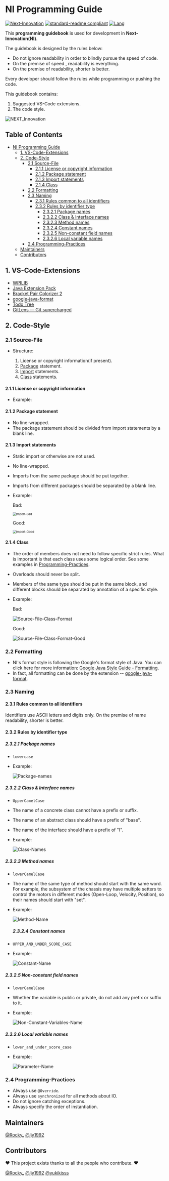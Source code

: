 # NI Programming Guide

[![Next-Innovation](https://img.shields.io/badge/Next-Innovation-blueviolet?style=flat)](https://github.com/FRCNextInnovation) [![standard-readme compliant](https://img.shields.io/badge/readme%20style-standard-brightgreen.svg?style=flat)](https://github.com/RichardLitt/standard-readme) [![Lang](https://img.shields.io/badge/Lang-en--US-Green?style=flat)]()

This **programming guidebook** is used for development in **Next-Innovation(NI)**.

The guidebook is designed by the rules below:

- Do not ignore readability in order to blindly pursue the speed of code.
- On the premise of speed , readability is everything.
- On the premise of readability,  shorter is better.

Every developer should follow the rules while programming or pushing the code. 

This guidebook contains: 

1. Suggested VS-Code extensions.
2. The code style.

![NEXT_Innovation](https://github.com/FRCNextInnovation/NI-Programming-Guide/blob/main/assets/Logo_Purple_Word_Transparent.png)

## Table of Contents
- [NI Programming Guide](#ni-programming-guide)
  * [1. VS-Code-Extensions](#1-vs-code-extensions)
  * [2. Code-Style](#2-code-style)
    + [2.1 Source-File](#21-source-file)
      - [2.1.1 License or copyright information](#211-license-or-copyright-information)
      - [2.1.2 Package statement](#212-package-statement)
      - [2.1.3 Import statements](#213-import-statements)
      - [2.1.4 Class](#214-class)
    + [2.2 Formatting](#22-formatting)
    + [2.3 Naming](#23-naming)
      - [2.3.1 Rules common to all identifiers](#231-rules-common-to-all-identifiers)
      - [2.3.2 Rules by identifier type](#232-rules-by-identifier-type)
        * [2.3.2.1 Package names](#2321-package-names)
        * [2.3.2.2 Class & Interface names](#2322-class---interface-names)
        * [2.3.2.3 Method names](#2323-method-names)
        * [2.3.2.4 Constant names](#2324-constant-names)
        * [2.3.2.5 Non-constant field names](#2325-non-constant-field-names)
        * [2.3.2.6 Local variable names](#2326-local-variable-names)
    + [2.4 Programming-Practices](#24-programming-practices)
  * [Maintainers](#Maintainers)
  * [Contributors](#Contributors)

## 1. VS-Code-Extensions

- [WPILIB](https://marketplace.visualstudio.com/items?itemName=wpilibsuite.vscode-wpilib)
- [Java Extension Pack](https://marketplace.visualstudio.com/items?itemName=vscjava.vscode-java-pack)
- [Bracket Pair Colorizer 2](https://marketplace.visualstudio.com/items?itemName=CoenraadS.bracket-pair-colorizer-2)
- [google-java-format](https://marketplace.visualstudio.com/items?itemName=ilkka.google-java-format)
- [Todo Tree](https://marketplace.visualstudio.com/items?itemName=Gruntfuggly.todo-tree)
- [GitLens — Git supercharged](https://marketplace.visualstudio.com/items?itemName=eamodio.gitlens)

## 2. Code-Style

### 2.1 Source-File

- Structure: 

  1. License or copyright information(if present).
  2. [Package](#212-package-statement) statement.
  3. [Import](#213-import-statements) statements.
  4. [Class](#214-class) statements.

#### 2.1.1 License or copyright information

- Example:

#### 2.1.2 Package statement

- No line-wrapped.
- The package statement should be divided from import statements by a blank line.

#### 2.1.3 Import statements

- Static import or otherwise are not used.

- No line-wrapped.

- Imports from the same package should be put together.

- Imports from different packages should be separated by a blank line.

- Example:

  Bad:

  <img src="https://github.com/FRCNextInnovation/NI-Programming-Guide/blob/main/assets/Code/Import-Bad.png" alt="Import-Bad" style="zoom:67%;" />

  Good:

  <img src="https://github.com/FRCNextInnovation/NI-Programming-Guide/blob/main/assets/Code/Import-Good.png" alt="Import-Good" style="zoom:67%;" />

#### 2.1.4 Class

- The order of members does not need to follow specific strict rules. What is important is that each class uses some logical order. See some examples in [Programming-Practices](#Programming-Practices).

- Overloads should never be split.

- Members of the same type should be put in the same block, and different blocks should be separated by annotation of a specific style.

- Example:

  Bad:

  ![Source-File-Class-Format](https://github.com/FRCNextInnovation/NI-Programming-Guide/blob/main/assets/Code/Source-File-Class-Format.png)

  Good: 

  ![Source-File-Class-Format-Good](https://github.com/FRCNextInnovation/NI-Programming-Guide/blob/main/assets/Code/Source-File-Class-Format-Good.png)

### 2.2 Formatting

- NI's format style is following the Google's format style of Java. You can click here for more information: [Google Java Style Guide - Formatting](https://google.github.io/styleguide/javaguide.html#s4-formatting).
- In fact, all formatting can be done by the extension -- [google-java-format](https://marketplace.visualstudio.com/items?itemName=ilkka.google-java-format).

### 2.3 Naming

#### 2.3.1 Rules common to all identifiers

Identifiers use ASCII letters and digits only.  On the premise of name readability,  shorter is better.

#### 2.3.2 Rules by identifier type

##### 2.3.2.1 Package names

- `lowercase`

- Example:

  ![Package-names](https://github.com/FRCNextInnovation/NI-Programming-Guide/blob/main/assets/Code/Package-names.png)

##### 2.3.2.2 Class & Interface names 

- `UpperCamelCase`

- The name of a concrete class cannot have a prefix or suffix.

- The name of an abstract class should have a prefix of "base".

- The name of the interface should have a prefix of "I".

- Example:

  ![Class-Names](https://github.com/FRCNextInnovation/NI-Programming-Guide/blob/main/assets/Code/Class-Names.png)

##### 2.3.2.3 Method names

- `lowerCamelCase`

- The name of the same type of method should start with the same word. For example, the subsystem of the chassis may have multiple setters to control the motors in different modes (Open-Loop, Velocity, Position), so their names should start with "set".

- Example:

  ![Method-Name](https://github.com/FRCNextInnovation/NI-Programming-Guide/blob/main/assets/Code/Method-Name.png)

  ##### 2.3.2.4 Constant names

- `UPPER_AND_UNDER_SCORE_CASE`

- Example:

  ![Constant-Name](https://github.com/FRCNextInnovation/NI-Programming-Guide/blob/main/assets/Code/Constant-Name.png)

##### 2.3.2.5 Non-constant field names

- `lowerCamelCase`

- Whether the variable is public or private, do not add any prefix or suffix to it.

- Example:

  ![Non-Constant-Variables-Name](https://github.com/FRCNextInnovation/NI-Programming-Guide/blob/main/assets/Code/Non-Constant-Variables-Name.png)

##### 2.3.2.6 Local variable names

- `lower_and_under_score_case`

- Example:

  ![Parameter-Name](https://github.com/FRCNextInnovation/NI-Programming-Guide/blob/main/assets/Code/Parameter-Name.png)

### 2.4 Programming-Practices

- Always use `@Override`.
- Always use `synchronized` for all methods about IO.
- Do not ignore catching exceptions.
- Always specify the order of instantiation.

## Maintainers

[@Rocky_](https://github.com/RockyXRQ) [@ljy1992](https://github.com/ljy1992)

## Contributors

:heart: This project exists thanks to all the people who contribute. :heart:

[@Rocky_](https://github.com/RockyXRQ) [@ljy1992](https://github.com/ljy1992) [@yukikisss](https://github.com/yukikisss)